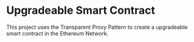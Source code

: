 # Upgradeable Smart Contract

This project uses the Transparent Proxy Pattern to create a upgradeable smart contract in the Ethereum Network.
